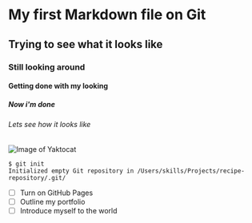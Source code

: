 # My first Markdown file on Git
## Trying to see what it looks like
### Still looking around
#### Getting done with my looking
##### Now i'm done
###### Lets see how it looks like

![Image of Yaktocat](https://octodex.github.com/images/yaktocat.png)

```
$ git init
Initialized empty Git repository in /Users/skills/Projects/recipe-repository/.git/
```
- [ ] Turn on GitHub Pages
- [ ] Outline my portfolio
- [ ] Introduce myself to the world
